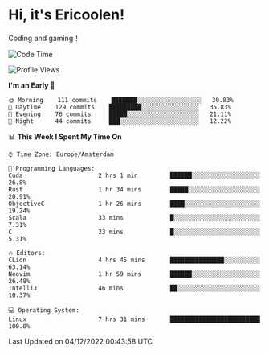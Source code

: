 # Hi, it's Ericoolen!
Coding and gaming！

<!--START_SECTION:waka-->
![Code Time](http://img.shields.io/badge/Code%20Time-547%20hrs%207%20mins-blue)

![Profile Views](http://img.shields.io/badge/Profile%20Views-12-blue)

**I'm an Early 🐤** 

```text
🌞 Morning    111 commits    ███████░░░░░░░░░░░░░░░░░░   30.83% 
🌆 Daytime    129 commits    █████████░░░░░░░░░░░░░░░░   35.83% 
🌃 Evening    76 commits     █████░░░░░░░░░░░░░░░░░░░░   21.11% 
🌙 Night      44 commits     ███░░░░░░░░░░░░░░░░░░░░░░   12.22%

```


📊 **This Week I Spent My Time On** 

```text
⌚︎ Time Zone: Europe/Amsterdam

💬 Programming Languages: 
Cuda                     2 hrs 1 min         ██████░░░░░░░░░░░░░░░░░░░   26.8% 
Rust                     1 hr 34 mins        █████░░░░░░░░░░░░░░░░░░░░   20.91% 
ObjectiveC               1 hr 26 mins        ████░░░░░░░░░░░░░░░░░░░░░   19.24% 
Scala                    33 mins             █░░░░░░░░░░░░░░░░░░░░░░░░   7.31% 
C                        23 mins             █░░░░░░░░░░░░░░░░░░░░░░░░   5.31%

🔥 Editors: 
CLion                    4 hrs 45 mins       ███████████████░░░░░░░░░░   63.14% 
Neovim                   1 hr 59 mins        ██████░░░░░░░░░░░░░░░░░░░   26.48% 
IntelliJ                 46 mins             ██░░░░░░░░░░░░░░░░░░░░░░░   10.37%

💻 Operating System: 
Linux                    7 hrs 31 mins       █████████████████████████   100.0%

```


 Last Updated on 04/12/2022 00:43:58 UTC
<!--END_SECTION:waka-->

